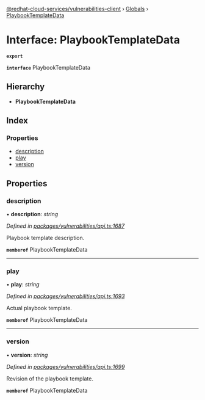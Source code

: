 [@redhat-cloud-services/vulnerabilities-client](../README.md) › [Globals](../globals.md) › [PlaybookTemplateData](playbooktemplatedata.md)

# Interface: PlaybookTemplateData

**`export`** 

**`interface`** PlaybookTemplateData

## Hierarchy

* **PlaybookTemplateData**

## Index

### Properties

* [description](playbooktemplatedata.md#description)
* [play](playbooktemplatedata.md#play)
* [version](playbooktemplatedata.md#version)

## Properties

###  description

• **description**: *string*

*Defined in [packages/vulnerabilities/api.ts:1687](https://github.com/RedHatInsights/javascript-clients/blob/master/packages/vulnerabilities/api.ts#L1687)*

Playbook template description.

**`memberof`** PlaybookTemplateData

___

###  play

• **play**: *string*

*Defined in [packages/vulnerabilities/api.ts:1693](https://github.com/RedHatInsights/javascript-clients/blob/master/packages/vulnerabilities/api.ts#L1693)*

Actual playbook template.

**`memberof`** PlaybookTemplateData

___

###  version

• **version**: *string*

*Defined in [packages/vulnerabilities/api.ts:1699](https://github.com/RedHatInsights/javascript-clients/blob/master/packages/vulnerabilities/api.ts#L1699)*

Revision of the playbook template.

**`memberof`** PlaybookTemplateData
